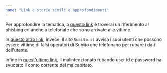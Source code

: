 ```yaml
---
name: "Link e storie simili e approfondimenti"
---
```


Per approfondire la tematica, a <a href="https://www.money.it/Truffa-INPS-bonifico-880-euro-attenzione-false-email-telefonate" target="_blank">questo link</a> è troverai un riferimento al phishing ed anche a telefonate che sono arrivate alle vittime.

In <a href="https://assistenza.subito.it/hc/it/articles/360000743637-Telefonate-FINTO-Operatore-Sito" target="_blank">questo altro link</a>, invece, il sito `Subito.it` avvisa i suoi utenti che possono essere vittime di falsi operatori di Subito che telefonano per rubare i dati dell'utente.

Infine in <a href="http://www.modenatoday.it/cronaca/truffa-home-banking-bper-modena-marzo-2019.html" target="_blank">quest'ultimo link</a>, il malintenzionato rubando user id e password ha svuotato il conto corrente del malcapitato.